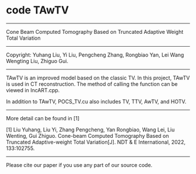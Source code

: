 # code TAwTV
***************************************************************************
Cone Beam Computed Tomography Based on Truncated Adaptive Weight Total Variation
***************************************************************************     
 Copyright:   Yuhang Liu, Yi Liu, Pengcheng Zhang, Rongbiao Yan, Lei Wang 
              Wengting Liu, Zhiguo Gui.                 
***************************************************************************
  TAwTV is an improved model based on the classic TV. In this project, 
  TAwTV is used in CT reconstruction. The method of calling the function 
  can be viewed in IncART.cpp.
  
  In addition to TAwTV, POCS_TV.cu also includes TV, TTV, AwTV, and HOTV.
***************************************************************************
  More detail can be found in [1]
  
  [1] Liu Yuhang, Liu Yi, Zhang Pengcheng, Yan Rongbiao, Wang Lei, Liu Wenting, 
  Gui Zhiguo. Cone-beam Computed Tomography Based on Truncated Adaptive-weight 
  Total Variation[J]. NDT & E International, 2022, 133:102755.
***************************************************************************
 Please cite our paper if you use any part of our source code.
